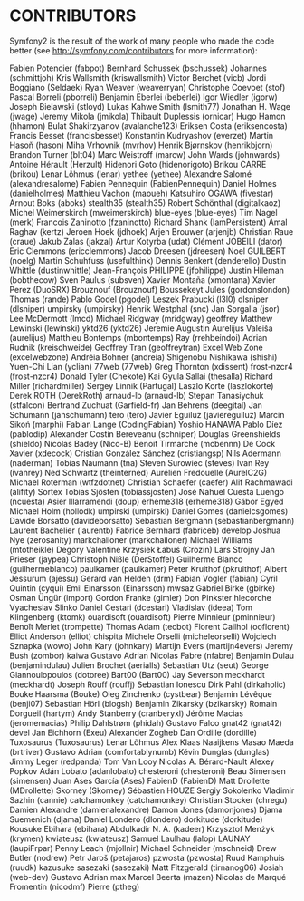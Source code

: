 CONTRIBUTORS
============

Symfony2 is the result of the work of many people who made the code better
(see http://symfony.com/contributors for more information):

Fabien Potencier (fabpot)
Bernhard Schussek (bschussek)
Johannes (schmittjoh)
Kris Wallsmith (kriswallsmith)
Victor Berchet (vicb)
Jordi Boggiano (Seldaek)
Ryan Weaver (weaverryan)
Christophe Coevoet (stof)
Pascal Borreli (pborreli)
Benjamin Eberlei (beberlei)
Igor Wiedler (igorw)
Joseph Bielawski (stloyd)
Lukas Kahwe Smith (lsmith77)
Jonathan H. Wage (jwage)
Jeremy Mikola (jmikola)
Thibault Duplessis (ornicar)
Hugo Hamon (hhamon)
Bulat Shakirzyanov (avalanche123)
Eriksen Costa (eriksencosta)
Francis Besset (francisbesset)
Konstantin Kudryashov (everzet)
Martin Hasoň (hason)
Miha Vrhovnik (mvrhov)
Henrik Bjørnskov (henrikbjorn)
Brandon Turner (blt04)
Marc Weistroff (marcw)
John Wards (johnwards)
Antoine Hérault (Herzult)
Hidenori Goto (hidenorigoto)
Brikou CARRE (brikou)
Lenar Lõhmus (lenar)
yethee (yethee)
Alexandre Salomé (alexandresalome)
Fabien Pennequin (FabienPennequin)
Daniel Holmes (danielholmes)
Matthieu Vachon (maoueh)
Katsuhiro OGAWA (fivestar)
Arnout Boks (aboks)
stealth35 (stealth35)
Robert Schönthal (digitalkaoz)
Michel Weimerskirch (mweimerskirch)
blue-eyes (blue-eyes)
Tim Nagel (merk)
Francois Zaninotto (fzaninotto)
Richard Shank (IamPersistent)
Amal Raghav (kertz)
Jeroen Hoek (jdhoek)
Arjen Brouwer (arjenjb)
Christian Raue (craue)
Jakub Zalas (jakzal)
Artur Kotyrba (udat)
Clément JOBEILI (dator)
Eric Clemmons (ericclemmons)
Jacob Dreesen (jdreesen)
Noel GUILBERT (noelg)
Martin Schuhfuss (usefulthink)
Dennis Benkert (denderello)
Dustin Whittle (dustinwhittle)
Jean-François PHILIPPE (jfphilippe)
Justin Hileman (bobthecow)
Sven Paulus (subsven)
Xavier Montaña (xmontana)
Xavier Perez (DuoSRX)
Brouznouf (Brouznouf)
Boussekeyt Jules (gordonslondon)
Thomas (rande)
Pablo Godel (pgodel)
Leszek Prabucki (l3l0)
dlsniper (dlsniper)
umpirsky (umpirsky)
Henrik Westphal (snc)
Jan Sorgalla (jsor)
Lee McDermott (lmcd)
Michael Ridgway (mridgway)
geoffrey 
Matthew Lewinski (lewinski)
yktd26 (yktd26)
Jeremie Augustin 
Aurelijus Valeiša (aurelijus)
Matthieu Bontemps (mbontemps)
Ray (rrehbeindoi)
Adrian Rudnik (kreischweide)
Geoffrey Tran (geoffreytran)
Excel Web Zone (excelwebzone)
Andréia Bohner (andreia)
Shigenobu Nishikawa (shishi)
Yuen-Chi Lian (yclian)
77web (77web)
Greg Thornton (xdissent)
frost-nzcr4 (frost-nzcr4)
Donald Tyler (Chekote)
Kai 
Gyula Sallai (thesalla)
Richard Miller (richardmiller)
Sergey Linnik (Partugal)
Laszlo Korte (laszlokorte)
Derek ROTH (DerekRoth)
arnaud-lb (arnaud-lb)
Stepan Tanasiychuk (stfalcon)
Bertrand Zuchuat (Garfield-fr)
Jan Behrens (deegital)
Jan Schumann (janschumann)
tero (tero)
Javier Eguiluz (javiereguiluz)
Marcin Sikoń (marphi)
Fabian Lange (CodingFabian)
Yoshio HANAWA 
Pablo Díez (pablodip)
Alexander 
Costin Bereveanu (schniper)
Douglas Greenshields (shieldo)
Nicolas Badey (Nico-B)
Benoit Tirmarche (mcbennn)
De Cock Xavier (xdecock)
Cristian González Sánchez (cristiangsp)
Nils Adermann (naderman)
Tobias Naumann (tna)
Steven Surowiec (steves)
Ivan Rey (ivanrey)
Ned Schwartz (theinterned)
Aurélien Fredouelle (AurelC2G)
Michael Roterman (wtfzdotnet)
Christian Schaefer (caefer)
Alif Rachmawadi (alifity)
Sortex 
Tobias Sjösten (tobiassjosten)
José Nahuel Cuesta Luengo (ncuesta)
Asier Illarramendi (doup)
erheme318 (erheme318)
Gábor Egyed 
Michael Holm (hollodk)
umpirski (umpirski)
Daniel Gomes (danielcsgomes)
Davide Borsatto (davideborsatto)
Sebastian Bergmann (sebastianbergmann)
Laurent Bachelier (laurentb)
Fabrice Bernhard (fabriceb)
develop 
Joshua Nye (zerosanity)
markchalloner (markchalloner)
Michael Williams (mtotheikle)
Degory Valentine 
Krzysiek Łabuś (Crozin)
Lars Strojny 
Jan Prieser (jaypea)
Christoph Nißle (DerStoffel)
Guilherme Blanco (guilhermeblanco)
paulkamer (paulkamer)
Peter Kruithof (pkruithof)
Albert Jessurum (ajessu)
Gerard van Helden (drm)
Fabian Vogler (fabian)
Cyril Quintin (cyqui)
Emil Einarsson (Einarsson)
mwsaz 
Gabriel Birke (gbirke)
Osman Üngür (import)
Gordon Franke (gimler)
Don Pinkster 
hlecorche 
Vyacheslav Slinko 
Daniel Cestari (dcestari)
Vladislav  (ideea)
Tom Klingenberg (ktomk)
ouardisoft (ouardisoft)
Pierre Minnieur (pminnieur)
Benoît Merlet (trompette)
Thomas Adam (tecbot)
Florent Cailhol (ooflorent)
Elliot Anderson (elliot)
chispita 
Michele Orselli (micheleorselli)
Wojciech Sznapka (wowo)
John Kary (johnkary)
Martijn Evers (martijn4evers)
Jeremy Bush (zombor)
kaiwa 
Gustavo Adrian 
Nicolas Fabre (nfabre)
Benjamin Dulau (benjamindulau)
Julien Brochet (aerialls)
Sebastian Utz (seut)
George Giannoulopoulos (dotoree)
Bart00 (Bart00)
Jay Severson 
meckhardt (meckhardt)
Joseph Rouff (rouffj)
Sebastian Ionescu 
Dirk Pahl (dirkaholic)
Bouke Haarsma (Bouke)
Oleg Zinchenko (cystbear)
Benjamin Lévêque (benji07)
Sebastian Hörl (blogsh)
Benjamin Zikarsky (bzikarsky)
Romain Dorgueil (hartym)
Andy Stanberry (cranberyxl)
Jérôme Macias (jeromemacias)
Philip Dahlstrøm (phidah)
Gustavo Falco 
gnat42 (gnat42)
devel 
Jan Eichhorn (Exeu)
Alexander Zogheb 
Dan Ordille (dordille)
Tuxosaurus (Tuxosaurus)
Lenar Lõhmus 
Alex 
Klaas Naaijkens 
Masao Maeda (brtriver)
Gustavo Adrian (comfortablynumb)
Kévin Dunglas (dunglas)
Jimmy Leger (redpanda)
Tom Van Looy 
Nicolas A. Bérard-Nault 
Alexey Popkov 
Adán Lobato (adanlobato)
chesteroni (chesteroni)
Beau Simensen (simensen)
Juan Ases García (Ases)
FabienD (FabienD)
Matt Drollette (MDrollette)
Skorney (Skorney)
Sébastien HOUZE 
Sergiy Sokolenko 
Vladimir Sazhin (cannie)
catchamonkey (catchamonkey)
Christian Stocker (chregu)
Damien Alexandre (damienalexandre)
Damon Jones (damonjones)
Djama Suemenich (djama)
Daniel Londero (dlondero)
dorkitude (dorkitude)
Kousuke Ebihara (ebihara)
Abdulkadir N. A. (kadeer)
Krzysztof Menżyk (krymen)
kwiateusz (kwiateusz)
Samuel Laulhau (lalop)
LAUNAY (laupiFrpar)
Penny Leach (mjollnir)
Michael Schneider (mschneid)
Drew Butler (nodrew)
Petr Jaroš (petajaros)
pzwosta (pzwosta)
Ruud Kamphuis (ruudk)
kazusuke sasezaki (sasezaki)
Matt Fitzgerald (tirnanog06)
Josiah (web-dev)
Gustavo Adrian 
max 
Marcel Beerta (mazen)
Nicolas de Marqué Fromentin (nicodmf)
Pierre (ptheg)
